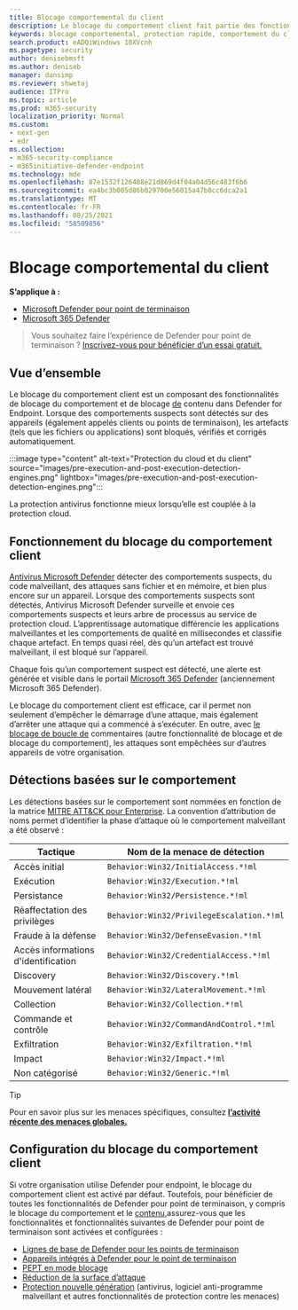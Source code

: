```yaml
---
title: Blocage comportemental du client
description: Le blocage du comportement client fait partie des fonctionnalités de blocage et de blocage du comportement dans Microsoft Defender pour point de terminaison
keywords: blocage comportemental, protection rapide, comportement du client, Microsoft Defender pour point de terminaison
search.product: eADQiWindows 10XVcnh
ms.pagetype: security
author: denisebmsft
ms.author: deniseb
manager: dansimp
ms.reviewer: shwetaj
audience: ITPro
ms.topic: article
ms.prod: m365-security
localization_priority: Normal
ms.custom:
- next-gen
- edr
ms.collection:
- m365-security-compliance
- m365initiative-defender-endpoint
ms.technology: mde
ms.openlocfilehash: 87e1532f126488e21d869d4f04a04d56c483f6b6
ms.sourcegitcommit: ea4bc3b005d86b029700e56015a47b8cc6dca2a1
ms.translationtype: MT
ms.contentlocale: fr-FR
ms.lasthandoff: 08/25/2021
ms.locfileid: "58509856"
---
```

# <a name="client-behavioral-blocking"></a>Blocage comportemental du client

**S’applique à :**
- [Microsoft Defender pour point de terminaison](https://go.microsoft.com/fwlink/p/?linkid=2154037)
- [Microsoft 365 Defender](https://go.microsoft.com/fwlink/?linkid=2118804)

> Vous souhaitez faire l’expérience de Defender pour point de terminaison ? [Inscrivez-vous pour bénéficier d’un essai gratuit.](https://signup.microsoft.com/create-account/signup?products=7f379fee-c4f9-4278-b0a1-e4c8c2fcdf7e&ru=https://aka.ms/MDEp2OpenTrial?ocid=docs-wdatp-assignaccess-abovefoldlink)

## <a name="overview"></a>Vue d’ensemble

Le blocage du comportement client est un composant des fonctionnalités de blocage du comportement et de blocage [de](behavioral-blocking-containment.md) contenu dans Defender for Endpoint. Lorsque des comportements suspects sont détectés sur des appareils (également appelés clients ou points de terminaison), les artefacts (tels que les fichiers ou applications) sont bloqués, vérifiés et corrigés automatiquement.

:::image type="content" alt-text="Protection du cloud et du client" source="images/pre-execution-and-post-execution-detection-engines.png" lightbox="images/pre-execution-and-post-execution-detection-engines.png":::

La protection antivirus fonctionne mieux lorsqu’elle est couplée à la protection cloud.

## <a name="how-client-behavioral-blocking-works"></a>Fonctionnement du blocage du comportement client

[Antivirus Microsoft Defender](microsoft-defender-antivirus-in-windows-10.md) détecter des comportements suspects, du code malveillant, des attaques sans fichier et en mémoire, et bien plus encore sur un appareil. Lorsque des comportements suspects sont détectés, Antivirus Microsoft Defender surveille et envoie ces comportements suspects et leurs arbre de processus au service de protection cloud. L’apprentissage automatique différencie les applications malveillantes et les comportements de qualité en millisecondes et classifie chaque artefact. En temps quasi réel, dès qu’un artefact est trouvé malveillant, il est bloqué sur l’appareil.

Chaque fois qu’un comportement [](alerts-queue.md) suspect est détecté, une alerte est générée et visible dans le portail [Microsoft 365 Defender](microsoft-defender-security-center.md) (anciennement Microsoft 365 Defender).

Le blocage du comportement client est efficace, car il permet non seulement d’empêcher le démarrage d’une attaque, mais également d’arrêter une attaque qui a commencé à s’exécuter. En outre, avec [le blocage de boucle de](feedback-loop-blocking.md) commentaires (autre fonctionnalité de blocage et de blocage du comportement), les attaques sont empêchées sur d’autres appareils de votre organisation.

## <a name="behavior-based-detections"></a>Détections basées sur le comportement

Les détections basées sur le comportement sont nommées en fonction de la matrice [MITRE ATT&CK pour Enterprise](https://attack.mitre.org/matrices/enterprise). La convention d’attribution de noms permet d’identifier la phase d’attaque où le comportement malveillant a été observé :

|Tactique|Nom de la menace de détection|
|---|---|
|Accès initial|`Behavior:Win32/InitialAccess.*!ml`|
|Exécution|`Behavior:Win32/Execution.*!ml`|
|Persistance|`Behavior:Win32/Persistence.*!ml`|
|Réaffectation des privilèges|`Behavior:Win32/PrivilegeEscalation.*!ml`|
|Fraude à la défense|`Behavior:Win32/DefenseEvasion.*!ml`|
|Accès informations d'identification|`Behavior:Win32/CredentialAccess.*!ml`|
|Discovery|`Behavior:Win32/Discovery.*!ml`|
|Mouvement latéral|`Behavior:Win32/LateralMovement.*!ml`|
|Collection|`Behavior:Win32/Collection.*!ml`|
|Commande et contrôle|`Behavior:Win32/CommandAndControl.*!ml`|
|Exfiltration|`Behavior:Win32/Exfiltration.*!ml`|
|Impact|`Behavior:Win32/Impact.*!ml`|
|Non catégorisé|`Behavior:Win32/Generic.*!ml`|

> [!TIP]
> Pour en savoir plus sur les menaces spécifiques, consultez **[l’activité récente des menaces globales.](https://www.microsoft.com/wdsi/threats)**

## <a name="configuring-client-behavioral-blocking"></a>Configuration du blocage du comportement client

Si votre organisation utilise Defender pour endpoint, le blocage du comportement client est activé par défaut. Toutefois, pour bénéficier de toutes les fonctionnalités de Defender pour point de terminaison, y compris le blocage du comportement et le [contenu,](behavioral-blocking-containment.md)assurez-vous que les fonctionnalités et fonctionnalités suivantes de Defender pour point de terminaison sont activées et configurées :

- [Lignes de base de Defender pour les points de terminaison](configure-machines-security-baseline.md)
- [Appareils intégrés à Defender pour le point de terminaison](onboard-configure.md)
- [PEPT en mode blocage](edr-in-block-mode.md)
- [Réduction de la surface d’attaque](attack-surface-reduction.md)
- [Protection nouvelle génération](configure-microsoft-defender-antivirus-features.md) (antivirus, logiciel anti-programme malveillant et autres fonctionnalités de protection contre les menaces)
